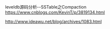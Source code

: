 leveldb源码分析--SSTable之Compaction
https://www.cnblogs.com/KevinT/p/3819134.html



http://www.ideawu.net/blog/archives/1083.html